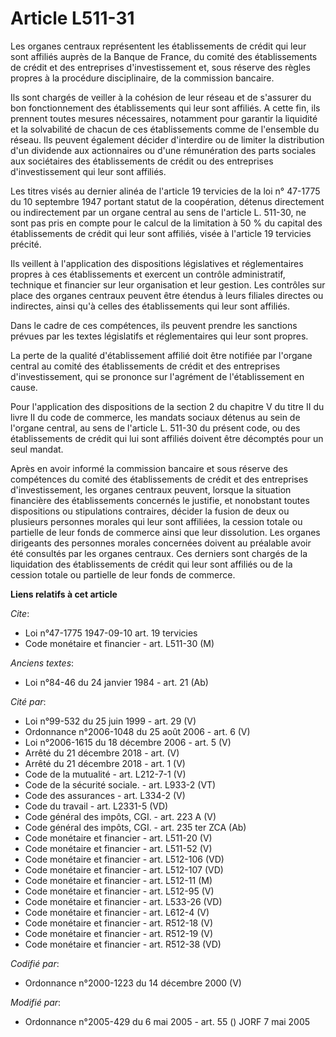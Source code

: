 # Article L511-31

Les organes centraux représentent les établissements de crédit qui leur sont affiliés auprès de la Banque de France, du
comité des établissements de crédit et des entreprises d'investissement et, sous réserve des règles propres à la procédure
disciplinaire, de la commission bancaire.

Ils sont chargés de veiller à la cohésion de leur réseau et de s'assurer du bon fonctionnement des établissements qui leur
sont affiliés. A cette fin, ils prennent toutes mesures nécessaires, notamment pour garantir la liquidité et la solvabilité
de chacun de ces établissements comme de l'ensemble du réseau. Ils peuvent également décider d'interdire ou de limiter la
distribution d'un dividende aux actionnaires ou d'une rémunération des parts sociales aux sociétaires des établissements de
crédit ou des entreprises d'investissement qui leur sont affiliés.

Les titres visés au dernier alinéa de l'article 19 tervicies de la loi n° 47-1775 du 10 septembre 1947 portant statut de la
coopération, détenus directement ou indirectement par un organe central au sens de l'article L. 511-30, ne sont pas pris en
compte pour le calcul de la limitation à 50 % du capital des établissements de crédit qui leur sont affiliés, visée à
l'article 19 tervicies précité.

Ils veillent à l'application des dispositions législatives et réglementaires propres à ces établissements et exercent un
contrôle administratif, technique et financier sur leur organisation et leur gestion. Les contrôles sur place des organes
centraux peuvent être étendus à leurs filiales directes ou indirectes, ainsi qu'à celles des établissements qui leur sont
affiliés.

Dans le cadre de ces compétences, ils peuvent prendre les sanctions prévues par les textes législatifs et réglementaires qui
leur sont propres.

La perte de la qualité d'établissement affilié doit être notifiée par l'organe central au comité des établissements de crédit
et des entreprises d'investissement, qui se prononce sur l'agrément de l'établissement en cause.

Pour l'application des dispositions de la section 2 du chapitre V du titre II du livre II du code de commerce, les mandats
sociaux détenus au sein de l'organe central, au sens de l'article L. 511-30 du présent code, ou des établissements de crédit
qui lui sont affiliés doivent être décomptés pour un seul mandat.

Après en avoir informé la commission bancaire et sous réserve des compétences du comité des établissements de crédit et des
entreprises d'investissement, les organes centraux peuvent, lorsque la situation financière des établissements concernés le
justifie, et nonobstant toutes dispositions ou stipulations contraires, décider la fusion de deux ou plusieurs personnes
morales qui leur sont affiliées, la cession totale ou partielle de leur fonds de commerce ainsi que leur dissolution. Les
organes dirigeants des personnes morales concernées doivent au préalable avoir été consultés par les organes centraux. Ces
derniers sont chargés de la liquidation des établissements de crédit qui leur sont affiliés ou de la cession totale ou
partielle de leur fonds de commerce.

**Liens relatifs à cet article**

_Cite_:

  - Loi n°47-1775 1947-09-10 art. 19 tervicies
  - Code monétaire et financier - art. L511-30 (M)

_Anciens textes_:

  - Loi n°84-46 du 24 janvier 1984 - art. 21 (Ab)

_Cité par_:

  - Loi n°99-532 du 25 juin 1999 - art. 29 (V)
  - Ordonnance n°2006-1048 du 25 août 2006 - art. 6 (V)
  - Loi n°2006-1615 du 18 décembre 2006 - art. 5 (V)
  - Arrêté du 21 décembre 2018 - art. (V)
  - Arrêté du 21 décembre 2018 - art. 1 (V)
  - Code de la mutualité - art. L212-7-1 (V)
  - Code de la sécurité sociale. - art. L933-2 (VT)
  - Code des assurances - art. L334-2 (V)
  - Code du travail - art. L2331-5 (VD)
  - Code général des impôts, CGI. - art. 223 A (V)
  - Code général des impôts, CGI. - art. 235 ter ZCA (Ab)
  - Code monétaire et financier - art. L511-20 (V)
  - Code monétaire et financier - art. L511-52 (V)
  - Code monétaire et financier - art. L512-106 (VD)
  - Code monétaire et financier - art. L512-107 (VD)
  - Code monétaire et financier - art. L512-11 (M)
  - Code monétaire et financier - art. L512-95 (V)
  - Code monétaire et financier - art. L533-26 (VD)
  - Code monétaire et financier - art. L612-4 (V)
  - Code monétaire et financier - art. R512-18 (V)
  - Code monétaire et financier - art. R512-19 (V)
  - Code monétaire et financier - art. R512-38 (VD)

_Codifié par_:

  - Ordonnance n°2000-1223 du 14 décembre 2000 (V)

_Modifié par_:

  - Ordonnance n°2005-429 du 6 mai 2005 - art. 55 () JORF 7 mai 2005
